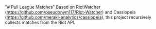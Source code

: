 "# Pull League Matches" 
Based on RiotWatcher (https://github.com/pseudonym117/Riot-Watcher) and Cassiopeia (https://github.com/meraki-analytics/cassiopeia), this project recursively collects matches from the Riot API.
